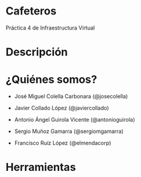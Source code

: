 Cafeteros
=========

Práctica 4 de Infraestructura Virtual

Descripción
============


¿Quiénes somos?
===============

- José Miguel Colella Carbonara (@josecolella)

- Javier Collado López (@javiercollado)

- Antonio Ángel Guirola Vicente (@antonioguirola)

- Sergio Muñoz Gamarra (@sergiomgamarra)

- Francisco Ruíz López (@elmendacorp)

Herramientas
============



